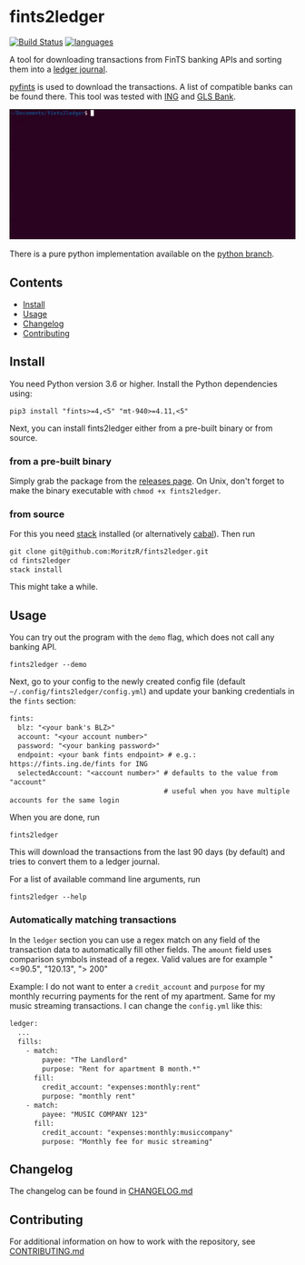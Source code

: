 # fints2ledger
[![Build Status](https://github.com/MoritzR/fints2ledger/actions/workflows/main.yml/badge.svg)](https://github.com/MoritzR/fints2ledger/actions) [![languages](https://img.shields.io/pypi/pyversions/fints.svg)](https://pypi.org/project/fints)

A tool for downloading transactions from FinTS banking APIs and sorting them into a [ledger journal](http://hledger.org/).

[pyfints](https://github.com/raphaelm/python-fints) is used to download the transactions. A list of compatible banks can be found there. This tool was tested with [ING][ing-link] and [GLS Bank][gls-link].

![](demo.gif)

There is a pure python implementation available on the [python branch](https://github.com/MoritzR/fints2ledger/tree/python).

## Contents
- [Install](#install)
- [Usage](#usage)
- [Changelog](#changelog)
- [Contributing](#contributing)

## Install
You need Python version 3.6 or higher. Install the Python dependencies using:
```
pip3 install "fints>=4,<5" "mt-940>=4.11,<5"
```

Next, you can install fints2ledger either from a pre-built binary or from source.

### from a pre-built binary
Simply grab the package from the [releases page](https://github.com/MoritzR/fints2ledger/releases).
On Unix, don't forget to make the binary executable with `chmod +x fints2ledger`.

### from source
For this you need [stack](https://docs.haskellstack.org/en/stable/#how-to-install-stack) installed (or alternatively [cabal](https://www.haskell.org/cabal/#install-upgrade)). Then run
```
git clone git@github.com:MoritzR/fints2ledger.git
cd fints2ledger
stack install
```
This might take a while.

## Usage
You can try out the program with the `demo` flag, which does not call any banking API.
```
fints2ledger --demo
```

Next, go to your config to the newly created config file (default `~/.config/fints2ledger/config.yml`) and update your banking credentials in the `fints` section:
```
fints:
  blz: "<your bank's BLZ>"
  account: "<your account number>"
  password: "<your banking password>"
  endpoint: <your bank fints endpoint> # e.g.: https://fints.ing.de/fints for ING
  selectedAccount: "<account number>" # defaults to the value from "account"
                                      # useful when you have multiple accounts for the same login
```

When you are done, run
```
fints2ledger
```

This will download the transactions from the last 90 days (by default) and tries to convert them to a ledger journal.

For a list of available command line arguments, run
```
fints2ledger --help
```

### Automatically matching transactions
In the `ledger` section you can use a regex match on any field of the transaction data to automatically fill other fields.
The `amount` field uses comparison symbols instead of a regex. Valid values are for example "<=90.5", "120.13", "> 200"

Example: I do not want to enter a `credit_account` and `purpose` for my monthly recurring payments for the rent of my apartment. Same for my music streaming transactions. I can change the `config.yml` like this:
```
ledger:
  ...
  fills:
    - match:
        payee: "The Landlord"
        purpose: "Rent for apartment B month.*"
      fill:
        credit_account: "expenses:monthly:rent"
        purpose: "monthly rent"
    - match:
        payee: "MUSIC COMPANY 123"
      fill:
        credit_account: "expenses:monthly:musiccompany"
        purpose: "Monthly fee for music streaming"
```

## Changelog
The changelog can be found in [CHANGELOG.md](CHANGELOG.md)

## Contributing
For additional information on how to work with the repository, see [CONTRIBUTING.md](CONTRIBUTING.md)

[ing-link]: https://www.ing.de
[gls-link]: https://www.gls.de

